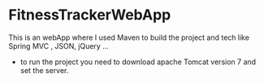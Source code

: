 # FitnessTrackerWebApp

This is an webApp where I used Maven to build the project
and tech like Spring MVC , JSON, jQuery ...

- to run the project you need to download apache Tomcat version 7 
and set the server.


